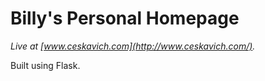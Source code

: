 # Billy's Personal Homepage

_Live at [www.ceskavich.com](http://www.ceskavich.com/)._

Built using Flask.
